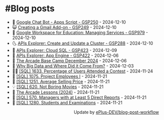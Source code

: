 # #Blog posts
<!-- BLOG-POST-LIST:START -->
- 🧰 [Google Chat Bot - Apps Script - GSP250](https://eplus.dev/google-chat-bot-apps-script-gsp250) - 2024-12-10
- 😺 [Creating a Gmail Add-on - GSP249](https://eplus.dev/creating-a-gmail-add-on-gsp249) - 2024-12-10
- 🗽 [Google Workspace for Education: Managing Services - GSP979](https://eplus.dev/google-workspace-for-education-managing-services-gsp979) - 2024-12-10
- 🌜 [APIs Explorer: Create and Update a Cluster - GSP288](https://eplus.dev/apis-explorer-create-and-update-a-cluster-gsp288) - 2024-12-10
- 📝 [APIs Explorer: Cloud SQL - GSP423](https://eplus.dev/apis-explorer-cloud-sql-gsp423) - 2024-12-09
- 🚀 [APIs Explorer: App Engine - GSP422](https://eplus.dev/apis-explorer-app-engine-gsp422) - 2024-12-06
- 💼 [The Arcade Base Camp December 2024](https://eplus.dev/the-arcade-base-camp-december-2024) - 2024-12-06
- 🦣 [Why Big Data and Where Did it Come From?](https://eplus.dev/why-big-data-and-where-did-it-come-from) - 2024-12-03
- 👨‍🏫 [[SQL] 1633. Percentage of Users Attended a Contest](https://eplus.dev/sql-1633-percentage-of-users-attended-a-contest) - 2024-11-24
- 🔭 [[SQL] 1075. Project Employees I](https://eplus.dev/sql-1075-project-employees-i) - 2024-11-21
- 🤡 [[SQL] 1251. Average Selling Price](https://eplus.dev/sql-1251-average-selling-price) - 2024-11-21
- 💡 [[SQL] 620. Not Boring Movies](https://eplus.dev/sql-620-not-boring-movies) - 2024-11-21
- 🦣 [The Arcade Lessons &lpar;2024&rpar;](https://eplus.dev/the-arcade-lessons-2024) - 2024-11-21
- 💪 [[SQL] 570. Managers with at Least 5 Direct Reports](https://eplus.dev/sql-570-managers-with-at-least-5-direct-reports) - 2024-11-21
- 🤡 [[SQL] 1280. Students and Examinations](https://eplus.dev/sql-1280-students-and-examinations) - 2024-11-21<!-- BLOG-POST-LIST:END -->
<div align="right">
  Update by <a target="_blank"
    href="https://github.com/ePlus-DEV/blog-post-workflow">ePlus-DEV/blog-post-workflow</a>
</div>
